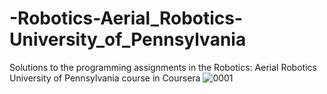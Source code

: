# -Robotics-Aerial_Robotics-University_of_Pennsylvania
Solutions to the programming assignments in the Robotics: Aerial Robotics University of Pennsylvania course in Coursera
![0001](https://user-images.githubusercontent.com/86418113/134902492-44167f8e-a36c-40d6-9486-79d0c0f8eae4.jpg)
